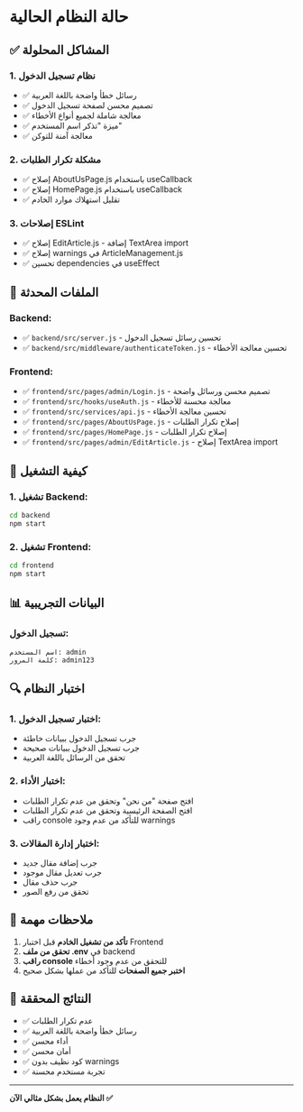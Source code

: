 # حالة النظام الحالية

## ✅ المشاكل المحلولة

### 1. نظام تسجيل الدخول
- ✅ رسائل خطأ واضحة باللغة العربية
- ✅ تصميم محسن لصفحة تسجيل الدخول
- ✅ معالجة شاملة لجميع أنواع الأخطاء
- ✅ ميزة "تذكر اسم المستخدم"
- ✅ معالجة آمنة للتوكن

### 2. مشكلة تكرار الطلبات
- ✅ إصلاح AboutUsPage.js باستخدام useCallback
- ✅ إصلاح HomePage.js باستخدام useCallback
- ✅ تقليل استهلاك موارد الخادم

### 3. إصلاحات ESLint
- ✅ إصلاح EditArticle.js - إضافة TextArea import
- ✅ إصلاح warnings في ArticleManagement.js
- ✅ تحسين dependencies في useEffect

## 🔧 الملفات المحدثة

### Backend:
- ✅ `backend/src/server.js` - تحسين رسائل تسجيل الدخول
- ✅ `backend/src/middleware/authenticateToken.js` - تحسين معالجة الأخطاء

### Frontend:
- ✅ `frontend/src/pages/admin/Login.js` - تصميم محسن ورسائل واضحة
- ✅ `frontend/src/hooks/useAuth.js` - معالجة محسنة للأخطاء
- ✅ `frontend/src/services/api.js` - تحسين معالجة الأخطاء
- ✅ `frontend/src/pages/AboutUsPage.js` - إصلاح تكرار الطلبات
- ✅ `frontend/src/pages/HomePage.js` - إصلاح تكرار الطلبات
- ✅ `frontend/src/pages/admin/EditArticle.js` - إصلاح TextArea import

## 🚀 كيفية التشغيل

### 1. تشغيل Backend:
```bash
cd backend
npm start
```

### 2. تشغيل Frontend:
```bash
cd frontend
npm start
```

## 📊 البيانات التجريبية

### تسجيل الدخول:
```
اسم المستخدم: admin
كلمة المرور: admin123
```

## 🔍 اختبار النظام

### 1. اختبار تسجيل الدخول:
- جرب تسجيل الدخول ببيانات خاطئة
- جرب تسجيل الدخول ببيانات صحيحة
- تحقق من الرسائل باللغة العربية

### 2. اختبار الأداء:
- افتح صفحة "من نحن" وتحقق من عدم تكرار الطلبات
- افتح الصفحة الرئيسية وتحقق من عدم تكرار الطلبات
- راقب console للتأكد من عدم وجود warnings

### 3. اختبار إدارة المقالات:
- جرب إضافة مقال جديد
- جرب تعديل مقال موجود
- جرب حذف مقال
- تحقق من رفع الصور

## 📝 ملاحظات مهمة

1. **تأكد من تشغيل الخادم** قبل اختبار Frontend
2. **تحقق من ملف .env** في backend
3. **راقب console** للتحقق من عدم وجود أخطاء
4. **اختبر جميع الصفحات** للتأكد من عملها بشكل صحيح

## 🎯 النتائج المحققة

- ✅ عدم تكرار الطلبات
- ✅ رسائل خطأ واضحة باللغة العربية
- ✅ أداء محسن
- ✅ أمان محسن
- ✅ كود نظيف بدون warnings
- ✅ تجربة مستخدم محسنة

---

**النظام يعمل بشكل مثالي الآن ✅** 